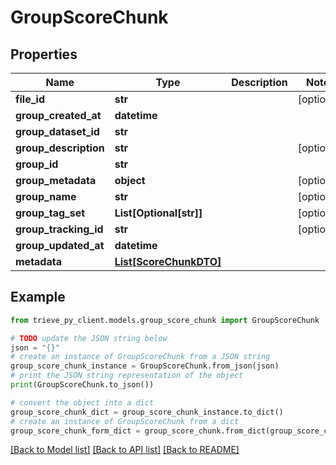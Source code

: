 # GroupScoreChunk


## Properties

Name | Type | Description | Notes
------------ | ------------- | ------------- | -------------
**file_id** | **str** |  | [optional] 
**group_created_at** | **datetime** |  | 
**group_dataset_id** | **str** |  | 
**group_description** | **str** |  | [optional] 
**group_id** | **str** |  | 
**group_metadata** | **object** |  | [optional] 
**group_name** | **str** |  | [optional] 
**group_tag_set** | **List[Optional[str]]** |  | [optional] 
**group_tracking_id** | **str** |  | [optional] 
**group_updated_at** | **datetime** |  | 
**metadata** | [**List[ScoreChunkDTO]**](ScoreChunkDTO.md) |  | 

## Example

```python
from trieve_py_client.models.group_score_chunk import GroupScoreChunk

# TODO update the JSON string below
json = "{}"
# create an instance of GroupScoreChunk from a JSON string
group_score_chunk_instance = GroupScoreChunk.from_json(json)
# print the JSON string representation of the object
print(GroupScoreChunk.to_json())

# convert the object into a dict
group_score_chunk_dict = group_score_chunk_instance.to_dict()
# create an instance of GroupScoreChunk from a dict
group_score_chunk_form_dict = group_score_chunk.from_dict(group_score_chunk_dict)
```
[[Back to Model list]](../README.md#documentation-for-models) [[Back to API list]](../README.md#documentation-for-api-endpoints) [[Back to README]](../README.md)


